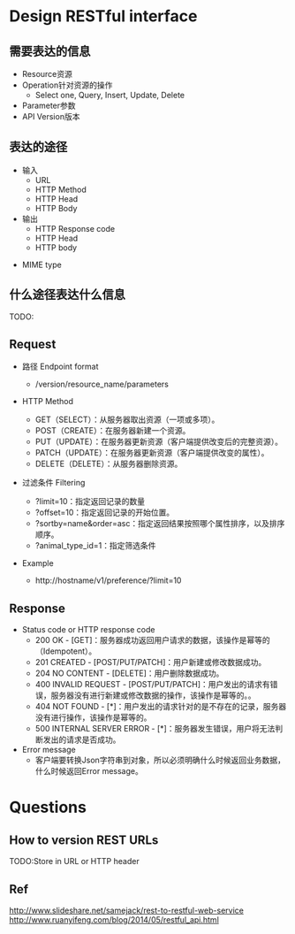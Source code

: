 Design RESTful interface
==================

需要表达的信息
------------
- Resource资源
- Operation针对资源的操作
  - Select one, Query, Insert, Update, Delete
- Parameter参数
- API Version版本

表达的途径
---------
- 输入
  - URL
  - HTTP Method
  - HTTP Head
  - HTTP Body
- 输出
  - HTTP Response code
  - HTTP Head
  - HTTP body
* MIME type

什么途径表达什么信息
------------------
TODO:

Request
--------

- 路径 Endpoint format
  - /version/resource_name/parameters

- HTTP Method
  - GET（SELECT）：从服务器取出资源（一项或多项）。
  - POST（CREATE）：在服务器新建一个资源。
  - PUT（UPDATE）：在服务器更新资源（客户端提供改变后的完整资源）。
  - PATCH（UPDATE）：在服务器更新资源（客户端提供改变的属性）。
  - DELETE（DELETE）：从服务器删除资源。

- 过滤条件 Filtering
  - ?limit=10：指定返回记录的数量
  - ?offset=10：指定返回记录的开始位置。
  - ?sortby=name&order=asc：指定返回结果按照哪个属性排序，以及排序顺序。
  - ?animal_type_id=1：指定筛选条件

- Example
  - http://hostname/v1/preference/?limit=10

Response
--------
- Status code or HTTP response code
  - 200 OK - [GET]：服务器成功返回用户请求的数据，该操作是幂等的（Idempotent）。
  - 201 CREATED - [POST/PUT/PATCH]：用户新建或修改数据成功。
  - 204 NO CONTENT - [DELETE]：用户删除数据成功。
  - 400 INVALID REQUEST - [POST/PUT/PATCH]：用户发出的请求有错误，服务器没有进行新建或修改数据的操作，该操作是幂等的。。
  - 404 NOT FOUND - [*]：用户发出的请求针对的是不存在的记录，服务器没有进行操作，该操作是幂等的。
  - 500 INTERNAL SERVER ERROR - [*]：服务器发生错误，用户将无法判断发出的请求是否成功。
- Error message
  - 客户端要转换Json字符串到对象，所以必须明确什么时候返回业务数据，什么时候返回Error message。

Questions
=========

How to version REST URLs
------------------------
TODO:Store in URL or HTTP header


Ref
--
http://www.slideshare.net/samejack/rest-to-restful-web-service
http://www.ruanyifeng.com/blog/2014/05/restful_api.html
